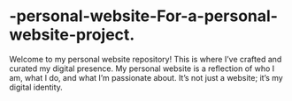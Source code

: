 # -personal-website-For-a-personal-website-project.
Welcome to my personal website repository! This is where I’ve crafted and curated my digital presence. My personal website is a reflection of who I am, what I do, and what I’m passionate about. It’s not just a website; it’s my digital identity.

